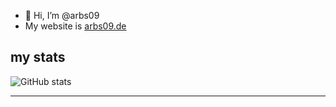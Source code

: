 - 👋 Hi, I’m @arbs09
- My website is [arbs09.de](https://arbs09.de)


## my stats

![GitHub stats](https://github-readme-stats.vercel.app/api?username=arbs09&show_icons=true&theme=dark)

---
